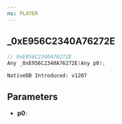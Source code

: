 ```yaml
---
ns: PLAYER
---
```

## _0xE956C2340A76272E

```c
// 0xE956C2340A76272E
Any _0xE956C2340A76272E(Any p0);
```

```
NativeDB Introduced: v1207
```

## Parameters
* **p0**:
